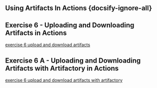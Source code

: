 ## Using Artifacts In Actions {docsify-ignore-all}

## Exercise 6 - Uploading and Downloading Artifacts in Actions
[exercise 6 upload and download artifacts](Exercises/06-Upload-Download-Artifacts.md ':include')

## Exercise 6 A - Uploading and Downloading Artifacts with Artifactory in Actions
[exercise 6 upload and download artifacts with artifactory](Exercises/06.A-Upload-Download-Artifacts-%20from%20Artifactory.md ':include')
